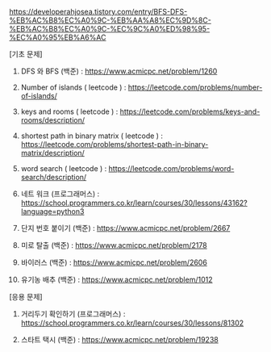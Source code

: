 

<https://developerahjosea.tistory.com/entry/BFS-DFS-%EB%AC%B8%EC%A0%9C-%EB%AA%A8%EC%9D%8C-%EB%AC%B8%EC%A0%9C-%EC%9C%A0%ED%98%95-%EC%A0%95%EB%A6%AC>

[기초 문제]
1. DFS 와 BFS (백준) : https://www.acmicpc.net/problem/1260

2. Number of islands ( leetcode ) : https://leetcode.com/problems/number-of-islands/

3. keys and rooms ( leetcode ) : https://leetcode.com/problems/keys-and-rooms/description/

4. shortest path in binary matrix ( leetcode )  : https://leetcode.com/problems/shortest-path-in-binary-matrix/description/

5. word search ( leetcode )  : https://leetcode.com/problems/word-search/description/

6. 네트 워크 (프로그래머스) : https://school.programmers.co.kr/learn/courses/30/lessons/43162?language=python3

7. 단지 번호 붙이기 (백준) : https://www.acmicpc.net/problem/2667

8. 미로 탈출 (백준) : https://www.acmicpc.net/problem/2178

9. 바이러스 (백준) : https://www.acmicpc.net/problem/2606

10. 유기농 배추 (백준) : https://www.acmicpc.net/problem/1012


[응용 문제]
1. 거리두기 확인하기 (프로그래머스) : https://school.programmers.co.kr/learn/courses/30/lessons/81302

2. 스타트 택시  (백준) : https://www.acmicpc.net/problem/19238
